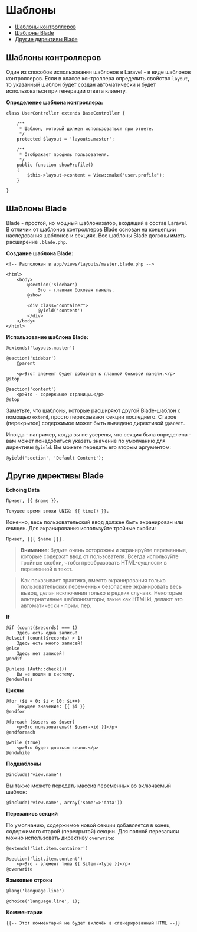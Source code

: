 # Шаблоны

- [Шаблоны контроллеров](#controller-layouts)
- [Шаблоны Blade](#blade-templating)
- [Другие директивы Blade](#other-blade-control-structures)

<a name="controller-layouts"></a>
## Шаблоны контроллеров

Один из способов использования шаблонов в Laravel - в виде шаблонов контроллеров. Если в классе контроллера определить свойство `layout`, то указанный шаблон будет создан автоматически и будет использоваться при генерации ответа клиенту.

**Определение шаблона контроллера:**

	class UserController extends BaseController {

		/**
		 * Шаблон, который должен использоваться при ответе.
		 */
		protected $layout = 'layouts.master';

		/**
		 * Отображает профиль пользователя.
		 */
		public function showProfile()
		{
			$this->layout->content = View::make('user.profile');
		}

	}

<a name="blade-templating"></a>
## Шаблоны Blade

Blade - простой, но мощный шаблонизатор, входящий в состав Laravel. В отличии от шаблонов контроллеров Blade основан на концепции наследования шаблонов и секциях. Все шаблоны Blade должны иметь расширение `.blade.php`.

**Создание шаблона Blade:**

	<!-- Расположен в app/views/layouts/master.blade.php -->

	<html>
		<body>
			@section('sidebar')
				Это - главная боковая панель.
			@show

			<div class="container">
				@yield('content')
			</div>
		</body>
	</html>

**Использование шаблона Blade:**

	@extends('layouts.master')

	@section('sidebar')
		@parent

		<p>Этот элемент будет добавлен к главной боковой панели.</p>
	@stop

	@section('content')
		<p>Это - содержимое страницы.</p>
	@stop

Заметьте, что шаблоны, которые расширяют другой Blade-шаблон с помощью `extend`, просто перекрывают секции последнего. Старое (перекрытое) содержимое может быть выведено директивой  `@parent`.

Иногда - например, когда вы не уверены, что секция была определена - вам может понадобиться указать значение по умолчанию для директивы `@yield`. Вы можете передать его вторым аргументом:

	@yield('section', 'Default Content');

<a name="other-blade-control-structures"></a>
## Другие директивы Blade

**Echoing Data**

	Привет, {{ $name }}.

	Текущее время эпохи UNIX: {{ time() }}.

Конечно, весь пользовательский ввод должен быть экранирован или очищен. Для экранирования используйте тройные скобки:

	Привет, {{{ $name }}}.

> **Внимание:** будьте очень осторожны и экранируйте переменные, которые содержат ввод от пользователя. Всегда используйте тройные скобки, чтобы преобразовать HTML-сущности в переменной в текст.

> Как показывает практика, вместо экранирования только пользовательских переменных безопаснее экранировать весь вывод, делая исключения только в редких случаях. Некоторые альтернативные шаблонизаторы, такие как HTMLki, делают это автоматически - прим. пер.

**If**

	@if (count($records) === 1)
		Здесь есть одна запись!
	@elseif (count($records) > 1)
		Здесь есть много записей!
	@else
		Здесь нет записей!
	@endif

	@unless (Auth::check())
		Вы не вошли в систему.
	@endunless

**Циклы**

	@for ($i = 0; $i < 10; $i++)
		Текущее значение: {{ $i }}
	@endfor

	@foreach ($users as $user)
		<p>Это пользователь{{ $user->id }}</p>
	@endforeach

	@while (true)
		<p>Это будет длиться вечно.</p>
	@endwhile

**Подшаблоны**

	@include('view.name')
	
Вы также можете передать массив переменных во включаемый шаблон:
	
	@include('view.name', array('some'=>'data'))
	
**Перезапись секций**

По умолчанию, содержимое новой секции добавляется в конец содержимого старой (перекрытой) секции. Для полной перезаписи можно использовать директиву  `overwrite`:
	
	@extends('list.item.container')

	@section('list.item.content')
		<p>Это - элемент типа {{ $item->type }}</p>
	@overwrite

**Языковые строки**

	@lang('language.line')

	@choice('language.line', 1);

**Комментарии**

	{{-- Этот комментарий не будет включён в сгенерированный HTML --}}
